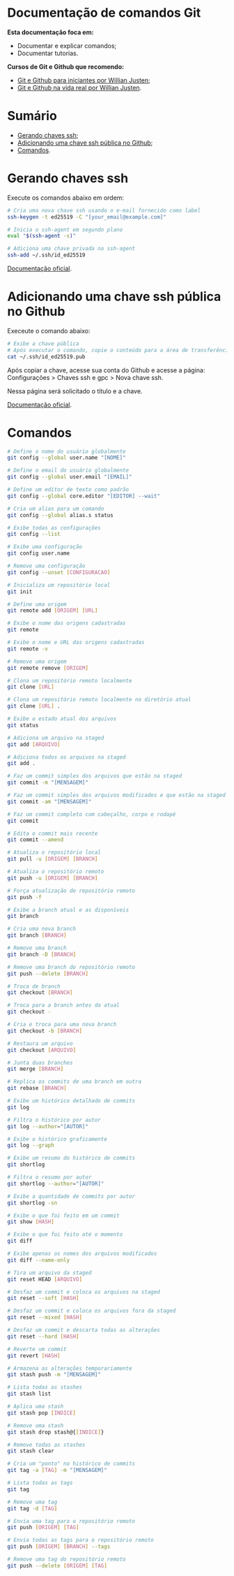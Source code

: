 # Documentação de comandos Git

**Esta documentação foca em:**

- Documentar e explicar comandos;
- Documentar tutorias.

**Cursos de Git e Github que recomendo:**

- [Git e Github para iniciantes por Willian Justen](https://www.youtube.com/playlist?list=PLlAbYrWSYTiPA2iEiQ2PF_A9j__C4hi0A);
- [Git e Github na vida real por Willian Justen](https://www.youtube.com/playlist?list=PLlAbYrWSYTiNqugqFFWWsgONJsmc3eMpg).

# Sumário

- [Gerando chaves ssh](#gerando-chaves-ssh);
- [Adicionando uma chave ssh pública no Github](#adicionando-uma-chave-ssh-pública-no-github);
- [Comandos](#comandos).

# Gerando chaves ssh

Execute os comandos abaixo em ordem:

```bash
# Cria uma nova chave ssh usando o e-mail fornecido como label
ssh-keygen -t ed25519 -C "[your_email@example.com]"

# Inicia o ssh-agent em segundo plano
eval "$(ssh-agent -s)"

# Adiciona uma chave privada no ssh-agent
ssh-add ~/.ssh/id_ed25519
```

[Documentação oficial](https://docs.github.com/en/authentication/connecting-to-github-with-ssh/generating-a-new-ssh-key-and-adding-it-to-the-ssh-agent).

# Adicionando uma chave ssh pública no Github

Execeute o comando abaixo:

```bash
# Exibe a chave pública
# Após executar o comando, copie o conteúdo para a área de transferência
cat ~/.ssh/id_ed25519.pub
```

Após copiar a chave, acesse sua conta do Github e acesse a página: Configurações > Chaves ssh e gpc > Nova chave ssh.

Nessa página será solicitado o título e a chave.

[Documentação oficial](https://docs.github.com/en/authentication/connecting-to-github-with-ssh/adding-a-new-ssh-key-to-your-github-account).

# Comandos

```bash
# Define o nome do usuário globalmente
git config --global user.name "[NOME]"

# Define o email do usuário globalmente
git config --global user.email "[EMAIL]"

# Define um editor de texto como padrão
git config --global core.editor "[EDITOR] --wait"

# Cria um alias para um comando
git config --global alias.s status

# Exibe todas as configurações
git config --list

# Exibe uma configuração
git config user.name

# Remove uma configuração
git config --unset [CONFIGURACAO]

# Inicializa um repositório local
git init

# Define uma origem
git remote add [ORIGEM] [URL]

# Exibe o nome das origens cadastradas
git remote

# Exibe o nome e URL das origens cadastradas
git remote -v

# Remove uma origem
git remote remove [ORIGEM]

# Clona um repositório remoto localmente
git clone [URL]

# Clona um repositório remoto localmente no diretório atual
git clone [URL] .

# Exibe o estado atual dos arquivos
git status

# Adiciona um arquivo na staged
git add [ARQUIVO]

# Adiciona todos os arquivos na staged
git add .

# Faz um commit simples dos arquivos que estão na staged
git commit -m "[MENSAGEM]"

# Faz um commit simples dos arquivos modificados e que estão na staged
git commit -am "[MENSAGEM]"

# Faz um commit completo com cabeçalho, corpo e rodapé
git commit

# Edita o commit mais recente
git commit --amend

# Atualiza o repositório local
git pull -u [ORIGEM] [BRANCH]

# Atualiza o repositório remoto
git push -u [ORIGEM] [BRANCH]

# Força atualização do repositório remoto
git push -f

# Exibe a branch atual e as disponíveis
git branch

# Cria uma nova branch
git branch [BRANCH]

# Remove uma branch
git branch -D [BRANCH]

# Remove uma branch do repositório remoto
git push --delete [BRANCH]

# Troca de branch
git checkout [BRANCH]

# Troca para a branch antes da atual
git checkout -

# Cria e troca para uma nova branch
git checkout -b [BRANCH]

# Restaura um arquivo
git checkout [ARQUIVO]

# Junta duas branches
git merge [BRANCH]

# Replica os commits de uma branch em outra
git rebase [BRANCH]

# Exibe um histórico detalhado de commits
git log

# Filtra o histórico por autor
git log --author="[AUTOR]"

# Exibe o histórico graficamente
git log --graph

# Exibe um resumo do histórico de commits
git shortlog

# Filtra o resumo por autor
git shortlog --author="[AUTOR]"

# Exibe a quantidade de commits por autor
git shortlog -sn

# Exibe o que foi feito em um commit
git show [HASH]

# Exibe o que foi feito até o momento
git diff

# Exibe apenas os nomes dos arquivos modificados
git diff --name-only

# Tira um arquivo da staged
git reset HEAD [ARQUIVO]

# Desfaz um commit e coloca os arquivos na staged
git reset --soft [HASH]

# Desfaz um commit e coloca os arquivos fora da staged
git reset --mixed [HASH]

# Desfaz um commit e descarta todas as alterações
git reset --hard [HASH]

# Reverte um commit
git revert [HASH]

# Armazena as alterações temporariamente
git stash push -m "[MENSAGEM]"

# Lista todas as stashes
git stash list

# Aplica uma stash
git stash pop [INDICE]

# Remove uma stash
git stash drop stash@{[INDICE]}

# Remove todas as stashes
git stash clear

# Cria um "ponto" no histórico de commits
git tag -a [TAG] -m "[MENSAGEM]"

# Lista todas as tags
git tag

# Remove uma tag
git tag -d [TAG]

# Envia uma tag para o repositório remoto
git push [ORIGEM] [TAG]

# Envia todas as tags para o repositório remoto
git push [ORIGEM] [BRANCH] --tags

# Remove uma tag do repositório remoto
git push --delete [ORIGEM] [TAG]
```
